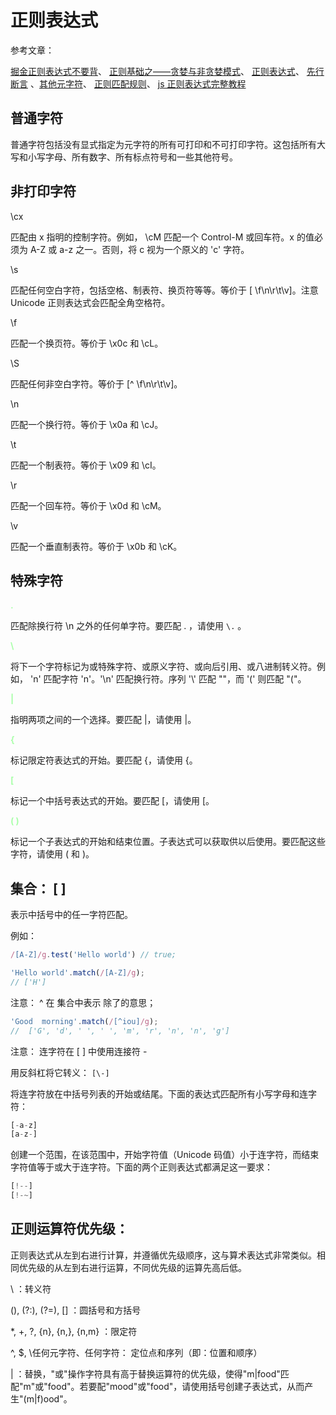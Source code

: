 # 正则表达式

参考文章：

[掘金正则表达式不要背](https://juejin.cn/post/6844903845227659271)、
[正则基础之——贪婪与非贪婪模式](https://juejin.cn/post/6844903921048092679)、
[正则表达式](https://www.runoob.com/regexp/regexp-syntax.html)、
[先行断言](https://www.runoob.com/w3cnote/reg-lookahead-lookbehind.html)
、[其他元字符](https://www.runoob.com/regexp/regexp-metachar.html)、
[正则匹配规则](https://www.runoob.com/regexp/regexp-rule.html)、
[js 正则表达式完整教程](https://juejin.cn/post/6844903487155732494)

## 普通字符

普通字符包括没有显式指定为元字符的所有可打印和不可打印字符。这包括所有大写和小写字母、所有数字、所有标点符号和一些其他符号。

## 非打印字符

\cx

匹配由 x 指明的控制字符。例如， \cM 匹配一个 Control-M 或回车符。x 的值必须为 A-Z 或 a-z 之一。否则，将 c 视为一个原义的 'c' 字符。

\s

匹配任何空白字符，包括空格、制表符、换页符等等。等价于 [ \f\n\r\t\v]。注意 Unicode 正则表达式会匹配全角空格符。

\f

匹配一个换页符。等价于 \x0c 和 \cL。

\S

匹配任何非空白字符。等价于 [^ \f\n\r\t\v]。

\n

匹配一个换行符。等价于 \x0a 和 \cJ。

\t

匹配一个制表符。等价于 \x09 和 \cI。

\r

匹配一个回车符。等价于 \x0d 和 \cM。

\v

匹配一个垂直制表符。等价于 \x0b 和 \cK。

## 特殊字符

<b style="color:#aaffaa">. </b>

匹配除换行符 \n 之外的任何单字符。要匹配 . ，请使用 `\.` 。

<b style="color:#aaffaa">
\
</b>

将下一个字符标记为或特殊字符、或原义字符、或向后引用、或八进制转义符。例如， 'n' 匹配字符 'n'。'\n' 匹配换行符。序列 '\\' 匹配 "\"，而 '\(' 则匹配 "("。

<b style="color:#aaffaa">
|
</b>

指明两项之间的一个选择。要匹配 |，请使用 \|。

<b style="color:#aaffaa">
{
</b>
    
标记限定符表达式的开始。要匹配 {，请使用 \{。

<b style="color:#aaffaa">
[
</b>

标记一个中括号表达式的开始。要匹配 [，请使用 \[。

<b style="color:#aaffaa">
( )
</b>

标记一个子表达式的开始和结束位置。子表达式可以获取供以后使用。要匹配这些字符，请使用 \( 和 \)。

## 集合： [ ]

表示中括号中的任一字符匹配。

例如：

```JavaScript
/[A-Z]/g.test('Hello world') // true;

'Hello world'.match(/[A-Z]/g);
// ['H']
```

注意： ^ 在 集合中表示 除了的意思；

```JavaScript
'Good  morning'.match(/[^iou]/g);
//  ['G', 'd', ' ', ' ', 'm', 'r', 'n', 'n', 'g']
```

注意： 连字符在 [ ] 中使用连接符 -

用反斜杠将它转义： `[\-]`

将连字符放在中括号列表的开始或结尾。下面的表达式匹配所有小写字母和连字符：

```JavaScript
[-a-z]
[a-z-]
```

创建一个范围，在该范围中，开始字符值（Unicode 码值）小于连字符，而结束字符值等于或大于连字符。下面的两个正则表达式都满足这一要求：

```JavaScript
[!--]
[!-~]
```

## 正则运算符优先级：

正则表达式从左到右进行计算，并遵循优先级顺序，这与算术表达式非常类似。相同优先级的从左到右进行运算，不同优先级的运算先高后低。

\ ：转义符

(), (?:), (?=), [] ：圆括号和方括号

\*, +, ?, {n}, {n,}, {n,m} ：限定符

^, $, \任何元字符、任何字符： 定位点和序列（即：位置和顺序）

| ：替换，"或"操作字符具有高于替换运算符的优先级，使得"m|food"匹配"m"或"food"。若要配"mood"或"food"，请使用括号创建子表达式，从而产生"(m|f)ood"。
